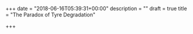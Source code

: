 +++
date = "2018-06-16T05:39:31+00:00"
description = ""
draft = true
title = "The Paradox of Tyre Degradation"

+++

